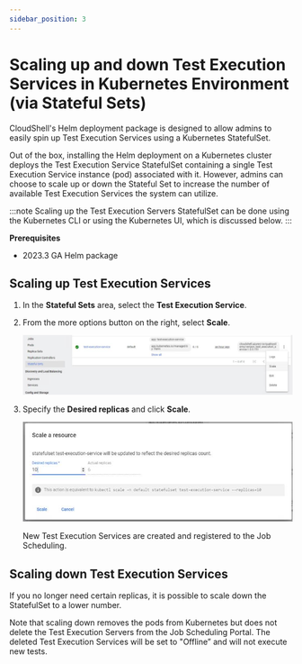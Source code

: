 ```yaml
---
sidebar_position: 3
---
```


# Scaling up and down Test Execution Services in Kubernetes Environment (via Stateful Sets)

CloudShell's Helm deployment package is designed to allow admins to easily spin up Test Execution Services using a Kubernetes StatefulSet.

Out of the box, installing the Helm deployment on a Kubernetes cluster deploys the Test Execution Service StatefulSet containing a single Test Execution Service instance (pod) associated with it. However, admins can choose to scale up or down the Stateful Set to increase the number of available Test Execution Services the system can utilize.

:::note
Scaling up the Test Execution Servers StatefulSet can be done using the Kubernetes CLI or using the Kubernetes UI, which is discussed below.
:::

**Prerequisites**

- 2023.3 GA Helm package

## Scaling up Test Execution Services

1. In the **Stateful Sets** area, select the **Test Execution Service**.
2. From the more options button on the right, select **Scale**.
    
    ![](/Images/IG2/KubernetesSatefulSets.png)
    
3. Specify the **Desired replicas** and click **Scale**.
    
    ![](/Images/IG2/KubernetesDesiredReplicas.png)
    
    New Test Execution Services are created and registered to the Job Scheduling.
    

## Scaling down Test Execution Services

If you no longer need certain replicas, it is possible to scale down the StatefulSet to a lower number.

Note that scaling down removes the pods from Kubernetes but does not delete the Test Execution Servers from the Job Scheduling Portal. The deleted Test Execution Services will be set to "Offline” and will not execute new tests.